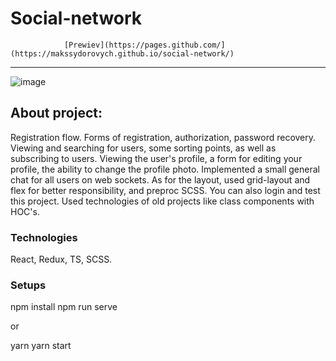 # Social-network

				[Prewiev](https://pages.github.com/](https://makssydorovych.github.io/social-network/)
---
![image](https://res.cloudinary.com/dkombzxne/image/upload/v1681205473/Social-network_slw3ed.png)

## About project:

Registration flow. Forms of registration, authorization, password recovery.
Viewing and searching for users, some sorting points, as well as subscribing to users.
Viewing the user's profile, a form for editing your profile, the ability to change the profile photo.
Implemented a small general chat for all users on web sockets.
As for the layout, used grid-layout and flex for better responsibility, and preproc SCSS.
You can also login and test this project.
Used technologies of old projects like class components with HOC's.

### Technologies

React, Redux, TS, SCSS.

### Setups

npm install
npm run serve

or

yarn
yarn start

